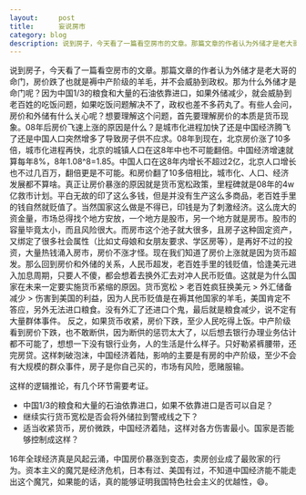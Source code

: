 ```yaml
---
layout:     post
title:      妄说房市
category: blog
description: 说到房子，今天看了一篇看空房市的文章。那篇文章的作者认为外储才是老大哥的命门，房价跌了也就是褥中产阶级的羊毛，并不会威胁到。。
---
```


说到房子，今天看了一篇看空房市的文章。那篇文章的作者认为外储才是老大哥的命门，房价跌了也就是褥中产阶级的羊毛，并不会威胁到政权。那为什么外储才是命门呢？因为中国1/3的粮食和大量的石油依靠进口，如果外储减少，就会威胁到老百姓的吃饭问题，如果吃饭问题解决不了，政权也差不多药丸了。有些人会问，房价和外储有什么关心呢？想要理解这个问题，首先要理解房价的本质是货币现象。08年后房价飞速上涨的原因是什么？是城市化进程加快了还是中国经济腾飞了还是中国人口突然增多了导致房子供不应求。08年到现在，北京房价涨了10多倍，城市化进程再快，北京的城镇人口在这8年中也不可能翻倍。中国经济增速就算每年8%，8年1.08^8=1.85。中国人口在这8年内增长不超过2亿，北京人口增长也不过几百万，翻倍更是不可能。和房价翻了10多倍相比，城市化、人口、经济发展都不算啥。真正让房价暴涨的原因就是货币宽松政策，里程碑就是08年的4w亿救市计划。平白无故的印了这么多钱，但是并没有生产这么多商品，老百姓手里的钱自然就贬值了。当然国家这么做是不得已，印钱是为了刺激经济。这么庞大的资金量，市场总得找个地方安放，一个地方是股市，另一个地方就是房市。股市的容量毕竟太小，而且风险很大。而房市这个池子就大很多，且房子这种固定资产，又绑定了很多社会属性（比如丈母娘和女朋友要求、学区房等），是再好不过的投资，大量热钱涌入房市，房价不涨才怪。现在我们知道了房价上涨就是因为货币超发。那么回到房价和外储的关系，人民币超发，老百姓手里的钱贬值，恰逢美元进入加息周期，只要人不傻，都会想着去换外汇去对冲人民币贬值。这就是为什么国家在未来一定要实施货币紧缩的原因。货币宽松 > 老百姓疯狂换美元 > 外汇储备减少 > 伤害到美国的利益，因为人民币贬值是在褥其他国家的羊毛，美国肯定不答应，另外无法进口粮食。没有外汇了还进口个鬼，最后就是粮食减少，说不定有大量群体事件。 反之，如果货币收紧，房价下跌，至少人民吃得上饭。中产阶级看到房价下跌，也不敢断供，因为断供的惩罚太大了，以后想去银行办理业务估计都不可能了，想想一下没有银行业务，人的生活是什么样子。只好勒紧裤腰带，还完房贷。这样刺破泡沫，中国经济着陆，影响的主要是有房的中产阶级，至少不会有大规模的群众事件，房子是你自己买的，市场有风险，愿赌服输。

这样的逻辑推论，有几个环节需要考证。

- 中国1/3的粮食和大量的石油依靠进口，如果不依靠进口是否可以自足？
- 继续实行货币宽松是否会将外储拉到警戒线之下？
- 适当收紧货币，房价微跌，中国经济着陆，这样对各方伤害最小。国家是否能够控制成这样？

16年全球经济真是风起云涌，中国房价暴涨到变态，卖房创业成了最败家的行为。资本主义的魔咒是经济危机，日本有过、美国有过，不知道中国经济能不能走出这个魔咒，如果能的话，真的能够证明我国特色社会主义的优越性，😄。

